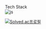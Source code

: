 
Tech Stack<br>
![js](https://img.shields.io/badge/Java-ED8B00?style=for-the-badge&logo=openjdk&logoColor=white)


[![Solved.ac프로필](http://mazassumnida.wtf/api/mini/generate_badge?boj=nov2pro)](https://solved.ac/nov2pro)
